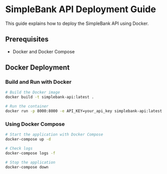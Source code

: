 # SimpleBank API Deployment Guide

This guide explains how to deploy the SimpleBank API using Docker.

## Prerequisites

- Docker and Docker Compose

## Docker Deployment

### Build and Run with Docker

```bash
# Build the Docker image
docker build -t simplebank-api:latest .

# Run the container
docker run -p 8000:8000 -e API_KEY=your_api_key simplebank-api:latest
```

### Using Docker Compose

```bash
# Start the application with Docker Compose
docker-compose up -d

# Check logs
docker-compose logs -f

# Stop the application
docker-compose down
```
